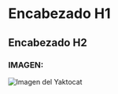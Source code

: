 # Encabezado H1
## Encabezado H2
### IMAGEN: 
![Imagen del Yaktocat](https://octodex.github.com/images/yaktocat.png)

